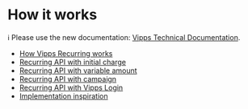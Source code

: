 <!-- START_METADATA
---
title: "How it works"
sidebar_position: 1
pagination_next: null
pagination_prev: null
---
END_METADATA -->

# How it works

<!-- START_COMMENT -->

ℹ️ Please use the new documentation:
[Vipps Technical Documentation](https://vippsas.github.io/vipps-developer-docs/docs/APIs/report-api).

<!-- END_COMMENT -->

* [How Vipps Recurring works](vipps-recurring-api-howitworks.md)
* [Recurring API with initial charge](vipps-recurring-api-initial-charge-howitworks.md)
* [Recurring API with variable amount](vipps-recurring-api-variable-howitworks.md)
* [Recurring API with campaign](vipps-recurring-api-campaigns-howitworks.md)
* [Recurring API with Vipps Login](vipps-login-recurring-howitworks.md)
* [Implementation inspiration](vipps-recurring-api-inspiration-howitworks.md)

